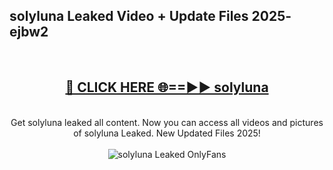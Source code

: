 <h2>solyluna Leaked Video + Update Files 2025- ejbw2</h2>
<br>
<div align="center">
<h2><a href="https://libra.edu.pl?solyluna" rel="nofollow">🔴 CLICK HERE 🌐==►► solyluna</a></h2>
<br>
Get solyluna leaked all content. Now you can access all videos and pictures of solyluna Leaked. New Updated Files 2025!
<br>
<br>
<a href="https://libra.edu.pl?solyluna" rel="nofollow" data-target="animated-image.originalLink"><img src="https://i.ibb.co.com/WyWwxjT/player-gif2.gif" alt="solyluna Leaked OnlyFans" style="max-width: 100%; display: inline-block;" data-target="animated-image.originalImage"></a>
</div>
<br>